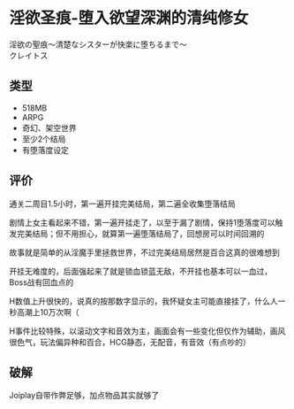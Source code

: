 # 淫欲圣痕-堕入欲望深渊的清纯修女
淫欲の聖痕～清楚なシスターが快楽に堕ちるまで～  
クレイトス

## 类型
- 518MB
- ARPG
- 奇幻、架空世界
- 至少2个结局
- 有堕落度设定

## 评价
通关二周目1.5小时，第一遍开挂完美结局，第二遍全收集堕落结局

剧情上女主看起来不错，第一遍开挂走了，以至于漏了剧情，保持1堕落度可以触发完美结局；但不用担心，就算第一遍堕落结局了，回想房可以时间回溯的

故事就是简单的从淫魔手里拯救世界，不过完美结局居然是百合这真的很难想到

开挂无难度的，后面强起来了就是锁血锁蓝无敌，不开挂也基本可以一血过，Boss战有回血点的

H数值上升很快的，说真的按那数字显示的，我怀疑女主可能直接挂了，什么人一秒高潮上10万次啊（

H事件比较特殊，以滚动文字和音效为主，画面会有一些变化但仅作为辅助，画风很色气，玩法偏异种和百合，HCG静态，无配音，有音效（有点吵的）


## 破解
Joiplay自带作弊足够，加点物品其实就够了
